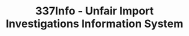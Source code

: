 ---
bigquery: https://console.cloud.google.com/bigquery?p=patents-public-data&d=usitc_investigations&page=dataset&project=sheets-management-319211
citation: US International Trade Commission 337Info Unfair Import Investigations Information
  System
contributors: US International Trade Comission
cost: None
description: US International Trade Commission 337Info Unfair Import Investigations
  Information System contains data on investigations done under Section 337. Section
  337 declares the infringement of certain statutory intellectual property rights
  and other forms of unfair competition in import trade to be unlawful practices.
  Most Section 337 investigations involve allegations of patent or registered trademark
  infringement.
documentation: FAQ and tutorial available on the site
last_edit: Mon, 04 Apr 2022 19:10:40 GMT
location: https://pubapps2.usitc.gov/337external/
maintained_by: US International Trade Comission
schema_fields: '[''finalDetNoViolation'', ''finalIdOnViolationDue'', ''ouiiParticipation'',
  ''investigationType'', ''lastUpdated'', ''dateCreated'', ''reportingRequirements'',
  ''publication_number'', ''scheduledStartDateEvidHear'', ''teoProceedingInvolved'',
  ''currentStatus'', ''internalRemand'', ''teoIdDueDate'', ''actualStartDateEvidHear'',
  ''docketNo'', ''copyrightNumbers'', ''investigationNo'', ''markmanHearing'', ''patentNumber'',
  ''issueDateOtherNonFinal'', ''currentActiveALJ'', ''endDateMarkmanHearing'', ''complainant'',
  ''teoIdIssueDate'', ''cafcAppeals'', ''finalIdOnViolationIssue'', ''htsNumbers'',
  ''gcAttorney'', ''aljAssigned'', ''respondent'', ''investigationTermDate'', ''actualEndDateEvidHear'',
  ''startDateMarkmanHearing'', ''teoReliefGranted'', ''finalDetViolation'', ''invUnfairAct'',
  ''dateOfPublicationFrNotice'', ''scheduledEndDateEvidHear'', ''dateComplaintFiled'',
  ''id'', ''targetDate'', ''trademarkNumbers'', ''title'', ''patentNumbers'', ''ouiiAttorney'']'
shortname: unfair_import_investigations
tags:
- import
- legal
- trade
timeframe: 2008-2021 (prior to 2008 downloadable as a JSON file)
title: 337Info - Unfair Import Investigations Information System
uuid: 2721f5ec-e599-4890-9265-9706719fc71e
---